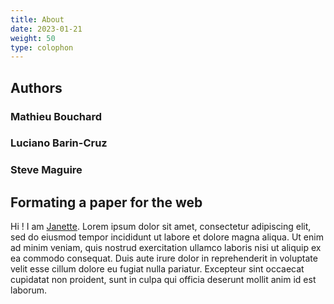 ```yaml
---
title: About
date: 2023-01-21
weight: 50
type: colophon
---
```


## Authors

### Mathieu Bouchard

### Luciano Barin-Cruz

### Steve Maguire

## Formating a paper for the web

Hi ! I am [Janette](https://www.linkedin.com/in/janette-mujica-59272a6a/). Lorem ipsum dolor sit amet, consectetur adipiscing elit, sed do eiusmod tempor incididunt ut labore et dolore magna aliqua. Ut enim ad minim veniam, quis nostrud exercitation ullamco laboris nisi ut aliquip ex ea commodo consequat. Duis aute irure dolor in reprehenderit in voluptate velit esse cillum dolore eu fugiat nulla pariatur. Excepteur sint occaecat cupidatat non proident, sunt in culpa qui officia deserunt mollit anim id est laborum.
